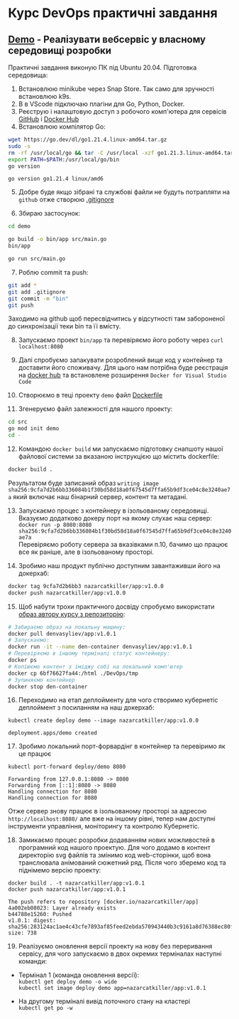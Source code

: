 # Курс DevOps практичні завдання

## [Demo](demo) - Реалізувати  вебсервіс у власному середовищі розробки 
Практичні завдання виконую ПК під Ubuntu 20.04.
Підготовка середовища:
1. Встановлюю minikube через Snap Store. Так само для зручності встановлюю k9s.  
2. В в VScode підключаю плагіни для Go, Python, Docker.
3. Реєструю і налаштовую доступ з робочого комп'ютера для сервісів [GitHub](https://github.com/) i [Docker Hub](https://hub.docker.com/)
4. Встановлюю компілятор Go:  

```bash
wget https://go.dev/dl/go1.21.4.linux-amd64.tar.gz
sudo -s
rm -rf /usr/local/go && tar -C /usr/local -xzf go1.21.3.linux-amd64.tar.gz
export PATH=$PATH:/usr/local/go/bin
go version
```
`go version go1.21.4 linux/amd6`

5. Добре буде якщо зібрані та службові файли не будуть потрапляти на `github` отже створюю [.gitignore](.gitignore)

6. Збираю застосунок: 
```bash
cd demo 

go build -o bin/app src/main.go
bin/app

go run src/main.go
```

7. Роблю commit та push:  
```bash
git add *
git add .gitignore 
git commit -m "bin"
git push
```
Заходимо на github щоб пересвідчитись у відсутності там забороненої до синхронізації теки bin та її вмісту.

8. Запускаємо проект `bin/app` та перевіряємо його роботу через ```curl localhost:8080```  

9. Далі спробуємо запакувати розроблений вище код у контейнер та доставити його споживачу. Для цього нам потрібна буде реєстрація на [docker hub](https://hub.docker.com/) та встановлене розширення `Docker for Visual Studio Code` 

10. Створюємо в теці проекту `demo` файл [Dockerfile](./demo/Dockerfile)

11. Згенеруємо файл залежності для нашого проекту:

```bash
cd src
go mod init demo
cd -
```

12. Командою `docker build` ми запускаємо підготовку снапшоту нашої файлової системи за вказаною інструкцією що містить dockerfile:  

```bash
docker build .
```
Результатом буде записаний образ `writing image sha256:9cfa7d2b6bb336084b1f30bd58d18a0f67545d7ffa65b9df3ce04c8e3240ae7a` який включає наш бінарний сервер, контент та метадані. 

13. Запускаємо процес з контейнеру в ізольованому середовищі. Вказуємо додатково докеру порт на якому слухає наш сервер:  
`docker run -p 8080:8080 sha256:9cfa7d2b6bb336084b1f30bd58d18a0f67545d7ffa65b9df3ce04c8e3240ae7a`  
Перевіряємо роботу сервера за вказівками п.10, бачимо що працює все як раніше, але в ізольованому просторі. 

14. Зробимо наш продукт публічно доступним завантаживши його на докерхаб:
```bash
docker tag 9cfa7d2b6bb3 nazarcatkiller/app:v1.0.0
docker push nazarcatkiller/app:v1.0.0
```

15. Щоб набути трохи практичного досвіду спробуємо використати [образ автору курсу з репозиторію](https://hub.docker.com/r/denvasyliev/app/tags):  

```bash
# Забираємо образ на локальну машину:
docker pull denvasyliev/app:v1.0.1
# Запускаємо:
docker run -it --name den-container denvasyliev/app:v1.0.1
# Перевіряємо в іншому терміналі статус контейнеру:
docker ps
# Копіюємо контент з іміджу собі на локальний комп'ютер
docker cp 6bf76627fa44:/html ./DevOps/tmp
# Зупиняємо контейнер
docker stop den-container

``` 

16. Переходимо на етап деплойменту для чого створимо кубернетіс деплоймент з посиланням на наш докерхаб:

`kubectl create deploy demo --image nazarcatkiller/app:v1.0.0`
```
deployment.apps/demo created
```

17. Зробимо локальний порт-форвардінг в контейнер та перевіримо як це працює 

`kubectl port-forward deploy/demo 8080`
```
Forwarding from 127.0.0.1:8080 -> 8080
Forwarding from [::1]:8080 -> 8080
Handling connection for 8080
Handling connection for 8080
```
Отже сервер знову працює в ізольованому просторі за адресою `http://localhost:8080/` але вже на іншому рівні, тепер нам доступні інструменти управління, моніторингу та контролю Кубернетіс. 

18. Замикаємо процес розробки додаванням нових можливостей в програмний код нашого проектую. Для чого додамо в контент директорію svg файлів та змінимо код web-сторінки, щоб вона транслювала анімований сюжетний ряд. Після чого зберемо код та піднімемо версію проекту:

`docker build . -t nazarcatkiller/app:v1.0.1`  
`docker push nazarcatkiller/app:v1.0.1`

```
The push refers to repository [docker.io/nazarcatkiller/app]
4a002eb08023: Layer already exists 
b44788e15260: Pushed 
v1.0.1: digest: sha256:283124ac1ae4c43cfe7893af85feed2ebda570943440b3c9161a8d76388ec80f size: 738
```
19. Реалізуємо оновлення версії проекту на нову без переривання сервісу, для чого запускаємо в двох окремих терміналах наступні команди:
- Термінал 1 (команда оновлення версії):  
`kubectl get deploy demo -o wide`  
`kubectl set image deploy demo app=nazarcatkiller/app:v1.0.1`

- На другому терміналі вивід поточного стану на кластері  
`kubectl get po -w`
